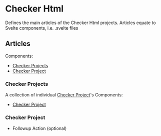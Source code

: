 # Checker Html

Defines the main articles of the Checker Html projects.
Articles equate to Svelte components, i.e. .svelte files

## Articles
Components:
* [Checker Projects](#checker-projects)
* [Checker Project](#checker-project)

### Checker Projects
A collection of individual [Checker Project](#checker-project)'s
Components:
* [Checker Project](#checker-project)

### Checker Project
* Followup Action (optional)